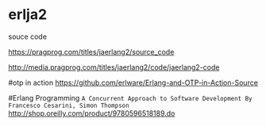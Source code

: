 # erlja2
souce code

https://pragprog.com/titles/jaerlang2/source_code

http://media.pragprog.com/titles/jaerlang2/code/jaerlang2-code

#otp in action
https://github.com/erlware/Erlang-and-OTP-in-Action-Source

#Erlang Programming
`A Concurrent Approach to Software Development By Francesco Cesarini, Simon Thompson`
http://shop.oreilly.com/product/9780596518189.do

